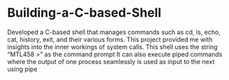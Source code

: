 # Building-a-C-based-Shell
Developed a C-based shell that manages commands such as cd, ls, echo, cat, history, exit, and their various forms. This project provided me with insights into the inner workings of system calls. 
This shell uses the string “MTL458 >” as the command prompt
It can also execute piped commands where the output of one process seamlessly is used as input to the next using pipe
